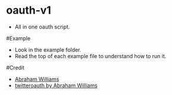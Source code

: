oauth-v1
========

* All in one oauth script.

#Example

* Look in the example folder.
* Read the top of each example file to understand how to run it.

#Credit

* [Abraham Williams](http://abrah.am/)
* [twitteroauth by Abraham Williams](https://github.com/abraham/twitteroauth)
